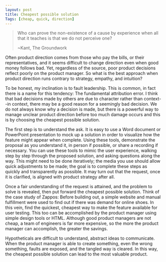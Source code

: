 ```yaml
---
layout: post
title: Cheapest possible solution
Tags: [cheap, quick, direction]
---
```


>Who can prove the non-existence of a cause by experience when all that it teaches is that we do not perceive one?
>
>~Kant, The Groundwork
>

Often product direction comes from those who pay the bills, or their representatives, and it seems difficult to change direction even when good money follows bad.  Yet, regardless of the source, poor product decisions reflect poorly on the product manager.  So what is the best approach when product direction runs contrary to strategy, empathy, and intuition?

To be honest, my inclination is to fault leadership.  This is common, in fact there is a name for this tendency:  The fundamental attribution error.  I think that bad decisions made by others are due to character rather than context--in context, there may be a good reason for a seemingly bad decision.  We do not always know why a decision is made, but there is a powerful way to manage unclear product direction before too much damage occurs and this is by choosing the cheapest possible solution.

The first step is to understand the ask.  It is easy to use a Word document or PowerPoint presentation to mock up a solution in order to visualize how the feature might appear when complete. Using these tools, demonstrate the proposal as you understand it, in person if possible, or share a recording if necessary.  You can use these tools to mimic the user experience, walking step by step through the proposed solution, and asking questions along the way.  This might need to be done iteratively; the media you use should allow quick adjustments to be made; the goal is to complete these steps as quickly and transparently as possible.  It may turn out that the request, once it is clarified, is aligned with product strategy after all.

Once a fair understanding of the request is attained, and the problem to solve is revealed, then put forward the cheapest possible solution.  Think of the case study of Zappos:  Before building out, a simple website and manual fulfillment were used to find out if there was demand for online shoes.  In this vein, find the quickest, cheapest way to make the feature available for user testing.  This too can be accomplished by the product manager using simple design tools or HTML.  Although good product managers are not cheap, a team of engineers is far more expensive, so the more the product manager can accomplish, the greater the savings.

Hypotheticals are difficult to understand, abstract ideas to communicate.  When the product manager is able to create something, even the wrong something, faults are exposed, and the tangled way is cleared.  In this way, the cheapest possible solution can lead to the most valuable product.
